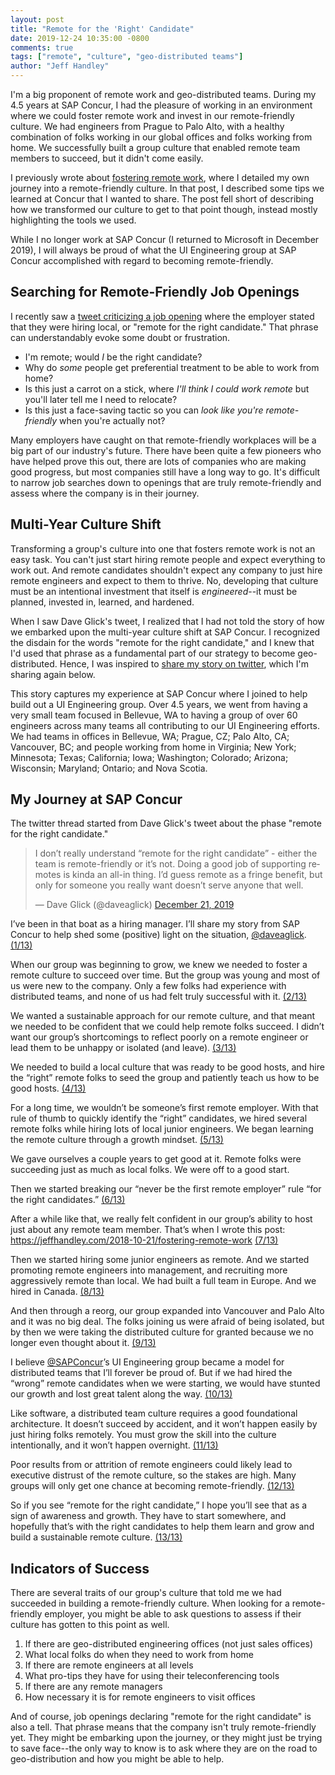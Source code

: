 ```yaml
---
layout: post
title: "Remote for the 'Right' Candidate"
date: 2019-12-24 10:35:00 -0800
comments: true
tags: ["remote", "culture", "geo-distributed teams"]
author: "Jeff Handley"
---
```

I'm a big proponent of remote work and geo-distributed teams. During my 4.5 years at SAP Concur, I had the pleasure of working in an environment where we could foster remote work and invest in our remote-friendly culture. We had engineers from Prague to Palo Alto, with a healthy combination of folks working in our global offices and folks working from home. We successfully built a group culture that enabled remote team members to succeed, but it didn't come easily.

I previously wrote about [fostering remote work](/2018-10-21/fostering-remote-work), where I detailed my own journey into a remote-friendly culture. In that post, I described some tips we learned at Concur that I wanted to share. The post fell short of describing how we transformed our culture to get to that point though, instead mostly highlighting the tools we used.

While I no longer work at SAP Concur (I returned to Microsoft in December 2019), I will always be proud of what the UI Engineering group at SAP Concur accomplished with regard to becoming remote-friendly.

## Searching for Remote-Friendly Job Openings

I recently saw a [tweet criticizing a job opening](https://twitter.com/daveaglick/status/1208515621618671618) where the employer stated that they were hiring local, or "remote for the right candidate." That phrase can understandably evoke some doubt or frustration.

* I'm remote; would _I_ be the right candidate?
* Why do _some_ people get preferential treatment to be able to work from home?
* Is this just a carrot on a stick, where _I'll think I could work remote_ but you'll later tell me I need to relocate?
* Is this just a face-saving tactic so you can _look like you're remote-friendly_ when you're actually not?

Many employers have caught on that remote-friendly workplaces will be a big part of our industry's future. There have been quite a few pioneers who have helped prove this out, there are lots of companies who are making good progress, but most companies still have a long way to go. It's difficult to narrow job searches down to openings that are truly remote-friendly and assess where the company is in their journey.

## Multi-Year Culture Shift

Transforming a group's culture into one that fosters remote work is not an easy task. You can't just start hiring remote people and expect everything to work out. And remote candidates shouldn't expect any company to just hire remote engineers and expect to them to thrive. No, developing that culture must be an intentional investment that itself is _engineered_--it must be planned, invested in, learned, and hardened.

When I saw Dave Glick's tweet, I realized that I had not told the story of how we embarked upon the multi-year culture shift at SAP Concur. I recognized the disdain for the words "remote for the right candidate," and I knew that I'd used that phrase as a fundamental part of our strategy to become geo-distributed. Hence, I was inspired to [share my story on twitter](https://twitter.com/JeffHandley/status/1208639173319524357), which I'm sharing again below.

This story captures my experience at SAP Concur where I joined to help build out a UI Engineering group. Over 4.5 years, we went from having a very small team focused in Bellevue, WA to having a group of over 60 engineers across many teams all contributing to our UI Engineering efforts. We had teams in offices in Bellevue, WA; Prague, CZ; Palo Alto, CA; Vancouver, BC; and people working from home in Virginia; New York; Minnesota; Texas; California; Iowa; Washington; Colorado; Arizona; Wisconsin; Maryland; Ontario; and Nova Scotia.

## My Journey at SAP Concur

The twitter thread started from Dave Glick's tweet about the phase "remote for the right candidate."

<blockquote class="twitter-tweet"><p lang="en" dir="ltr">I don’t really understand “remote for the right candidate” - either the team is remote-friendly or it’s not. Doing a good job of supporting remotes is kinda an all-in thing. I’d guess remote as a fringe benefit, but only for someone you really want doesn’t serve anyone that well.</p>&mdash; Dave Glick (@daveaglick) <a href="https://twitter.com/daveaglick/status/1208515621618671618?ref_src=twsrc%5Etfw">December 21, 2019</a></blockquote> <script async src="https://platform.twitter.com/widgets.js" charset="utf-8"></script>

I’ve been in that boat as a hiring manager. I’ll share my story from SAP Concur to help shed some (positive) light on the situation,
[@daveaglick](https://twitter.com/daveaglick). [(1/13)](https://twitter.com/JeffHandley/status/1208639173319524357)

When our group was beginning to grow, we knew we needed to foster a remote culture to succeed over time. But the group was young and most of us were new to the company. Only a few folks had experience with distributed teams, and none of us had felt truly successful with it. [(2/13)](https://twitter.com/JeffHandley/status/1208639175366344705)

We wanted a sustainable approach for our remote culture, and that meant we needed to be confident that we could help remote folks succeed. I didn’t want our group’s shortcomings to reflect poorly on a remote engineer or lead them to be unhappy or isolated (and leave). [(3/13)](https://twitter.com/JeffHandley/status/1208639176486211584)

We needed to build a local culture that was ready to be good hosts, and hire the “right” remote folks to seed the group and patiently teach us how to be good hosts. [(4/13)](twitter.com/JeffHandley/status/1208639177228603392)

For a long time, we wouldn’t be someone’s first remote employer. With that rule of thumb to quickly identify the “right” candidates, we hired several remote folks while hiring lots of local junior engineers. We began learning the remote culture through a growth mindset. [(5/13)](twitter.com/JeffHandley/status/1208639177979416577)

We gave ourselves a couple years to get good at it. Remote folks were succeeding just as much as local folks. We were off to a good start.

Then we started breaking our “never be the first remote employer” rule “for the right candidates.” [(6/13)](https://twitter.com/JeffHandley/status/1208639178738561025)

After a while like that, we really felt confident in our group’s ability to host just about any remote team member. That’s when I wrote this post: https://jeffhandley.com/2018-10-21/fostering-remote-work [(7/13)](https://twitter.com/JeffHandley/status/1208639179468328960)

Then we started hiring some junior engineers as remote. And we started promoting remote engineers into management, and recruiting more aggressively remote than local. We had built a full team in Europe. And we hired in Canada. [(8/13)](https://twitter.com/JeffHandley/status/1208639180248514560)

And then through a reorg, our group expanded into Vancouver and Palo Alto and it was no big deal. The folks joining us were afraid of being isolated, but by then we were taking the distributed culture for granted because we no longer even thought about it. [(9/13)](https://twitter.com/JeffHandley/status/1208639181032849408)

I believe [@SAPConcur](https://twitter.com/SAPConcur)’s UI Engineering group became a model for distributed teams that I’ll forever be proud of. But if we had hired the “wrong” remote candidates when we were starting, we would have stunted our growth and lost great talent along the way. [(10/13)](https://twitter.com/JeffHandley/status/1208639181829750784)

Like software, a distributed team culture requires a good foundational architecture. It doesn’t succeed by accident, and it won’t happen easily by just hiring folks remotely. You must grow the skill into the culture intentionally, and it won’t happen overnight. [(11/13)](https://twitter.com/JeffHandley/status/1208639182609895424)

Poor results from or attrition of remote engineers could likely lead to executive distrust of the remote culture, so the stakes are high. Many groups will only get one chance at becoming remote-friendly. [(12/13)](https://twitter.com/JeffHandley/status/1208639183427756032)

So if you see “remote for the right candidate,” I hope you’ll see that as a sign of awareness and growth. They have to start somewhere, and hopefully that’s with the right candidates to help them learn and grow and build a sustainable remote culture. [(13/13)](https://twitter.com/JeffHandley/status/1208639184182710277)

## Indicators of Success

There are several traits of our group's culture that told me we had succeeded in building a remote-friendly culture. When looking for a remote-friendly employer, you might be able to ask questions to assess if their culture has gotten to this point as well.

1. If there are geo-distributed engineering offices (not just sales offices)
1. What local folks do when they need to work from home
1. If there are remote engineers at all levels
1. What pro-tips they have for using their teleconferencing tools
1. If there are any remote managers
1. How necessary it is for remote engineers to visit offices

And of course, job openings declaring "remote for the right candidate" is also a tell. That phrase means that the company isn't truly remote-friendly yet. They might be embarking upon the journey, or they might just be trying to save face--the only way to know is to ask where they are on the road to geo-distribution and how you might be able to help.
